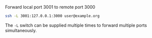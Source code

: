 Forward local port 3001 to remote port 3000
```sh
ssh -L 3001:127.0.0.1:3000 user@example.org
```
The `-L` switch can be supplied multiple times to forward multiple ports simultaneously.
